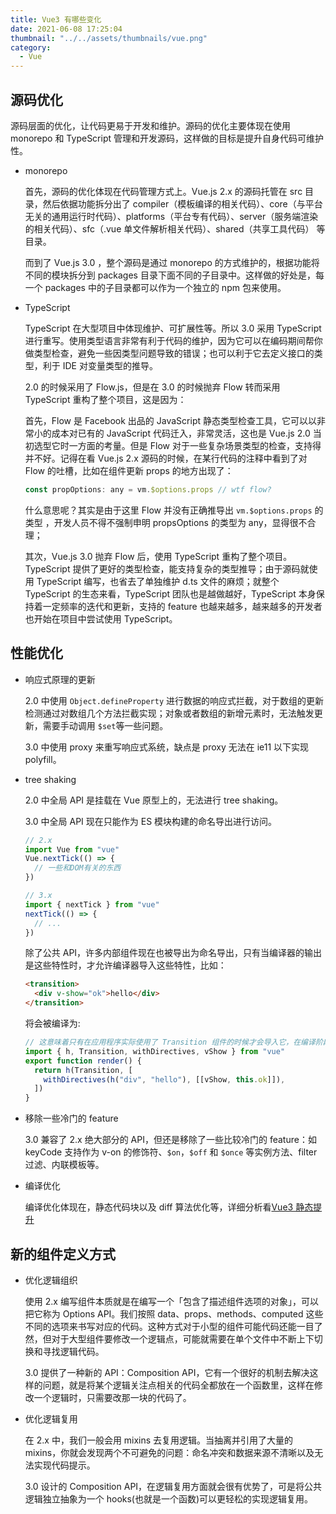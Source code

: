 ```yaml
---
title: Vue3 有哪些变化
date: 2021-06-08 17:25:04
thumbnail: "../../assets/thumbnails/vue.png"
category:
  - Vue
---
```


## 源码优化

源码层面的优化，让代码更易于开发和维护。源码的优化主要体现在使用 monorepo 和 TypeScript 管理和开发源码，这样做的目标是提升自身代码可维护性。

- monorepo

  首先，源码的优化体现在代码管理方式上。Vue.js 2.x 的源码托管在 src 目录，然后依据功能拆分出了 compiler（模板编译的相关代码）、core（与平台无关的通用运行时代码）、platforms（平台专有代码）、server（服务端渲染的相关代码）、sfc（.vue 单文件解析相关代码）、shared（共享工具代码） 等目录。

  而到了 Vue.js 3.0 ，整个源码是通过 monorepo 的方式维护的，根据功能将不同的模块拆分到 packages 目录下面不同的子目录中。这样做的好处是，每一个 packages 中的子目录都可以作为一个独立的 npm 包来使用。

- TypeScript

  TypeScript 在大型项目中体现维护、可扩展性等。所以 3.0 采用 TypeScript 进行重写。使用类型语言非常有利于代码的维护，因为它可以在编码期间帮你做类型检查，避免一些因类型问题导致的错误；也可以利于它去定义接口的类型，利于 IDE 对变量类型的推导。

  2.0 的时候采用了 Flow.js，但是在 3.0 的时候抛弃 Flow 转而采用 TypeScript 重构了整个项目，这是因为：

  首先，Flow 是 Facebook 出品的 JavaScript 静态类型检查工具，它可以以非常小的成本对已有的 JavaScript 代码迁入，非常灵活，这也是 Vue.js 2.0 当初选型它时一方面的考量。但是 Flow 对于一些复杂场景类型的检查，支持得并不好。记得在看 Vue.js 2.x 源码的时候，在某行代码的注释中看到了对 Flow 的吐槽，比如在组件更新 props 的地方出现了：

  ```js
  const propOptions: any = vm.$options.props // wtf flow?
  ```

  什么意思呢？其实是由于这里 Flow 并没有正确推导出 `vm.$options.props` 的类型 ，开发人员不得不强制申明 propsOptions 的类型为 any，显得很不合理；

  其次，Vue.js 3.0 抛弃 Flow 后，使用 TypeScript 重构了整个项目。 TypeScript 提供了更好的类型检查，能支持复杂的类型推导；由于源码就使用 TypeScript 编写，也省去了单独维护 d.ts 文件的麻烦；就整个 TypeScript 的生态来看，TypeScript 团队也是越做越好，TypeScript 本身保持着一定频率的迭代和更新，支持的 feature 也越来越多，越来越多的开发者也开始在项目中尝试使用 TypeScript。

## 性能优化

- 响应式原理的更新

  2.0 中使用 `Object.defineProperty` 进行数据的响应式拦截，对于数组的更新检测通过对数组几个方法拦截实现；对象或者数组的新增元素时，无法触发更新，需要手动调用 `$set`等一些问题。

  3.0 中使用 proxy 来重写响应式系统，缺点是 proxy 无法在 ie11 以下实现 polyfill。

- tree shaking

  2.0 中全局 API 是挂载在 Vue 原型上的，无法进行 tree shaking。

  3.0 中全局 API 现在只能作为 ES 模块构建的命名导出进行访问。

  ```js
  // 2.x
  import Vue from "vue"
  Vue.nextTick(() => {
    // 一些和DOM有关的东西
  })

  // 3.x
  import { nextTick } from "vue"
  nextTick(() => {
    // ...
  })
  ```

  除了公共 API，许多内部组件现在也被导出为命名导出，只有当编译器的输出是这些特性时，才允许编译器导入这些特性，比如：

  ```html
  <transition>
    <div v-show="ok">hello</div>
  </transition>
  ```

  将会被编译为:

  ```ts
  // 这意味着只有在应用程序实际使用了 Transition 组件的时候才会导入它，在编译阶段做了这些事情
  import { h, Transition, withDirectives, vShow } from "vue"
  export function render() {
    return h(Transition, [
      withDirectives(h("div", "hello"), [[vShow, this.ok]]),
    ])
  }
  ```

- 移除一些冷门的 feature

  3.0 兼容了 2.x 绝大部分的 API，但还是移除了一些比较冷门的 feature：如 keyCode 支持作为 v-on 的修饰符、`$on`，`$off` 和 `$once` 等实例方法、filter 过滤、内联模板等。

- 编译优化

  编译优化体现在，静态代码块以及 diff 算法优化等，详细分析看[Vue3 静态提升](/vue/2021-10-08-Vue3%20静态提升/)

## 新的组件定义方式

- 优化逻辑组织

  使用 2.x 编写组件本质就是在编写一个「包含了描述组件选项的对象」，可以把它称为 Options API。我们按照 data、props、methods、computed 这些不同的选项来书写对应的代码。这种方式对于小型的组件可能代码还能一目了然，但对于大型组件要修改一个逻辑点，可能就需要在单个文件中不断上下切换和寻找逻辑代码。

  3.0 提供了一种新的 API：Composition API，它有一个很好的机制去解决这样的问题，就是将某个逻辑关注点相关的代码全都放在一个函数里，这样在修改一个逻辑时，只需要改那一块的代码了。

- 优化逻辑复用

  在 2.x 中，我们一般会用 mixins 去复用逻辑。当抽离并引用了大量的 mixins，你就会发现两个不可避免的问题：命名冲突和数据来源不清晰以及无法实现代码提示。

  3.0 设计的 Composition API，在逻辑复用方面就会很有优势了，可是将公共逻辑独立抽象为一个 hooks(也就是一个函数)可以更轻松的实现逻辑复用。
